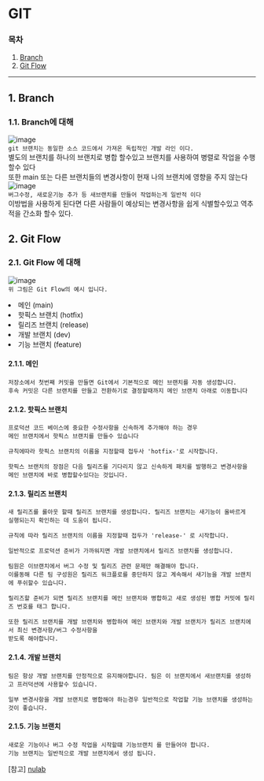 # GIT
  ### 목차
  1. [Branch](#1-branch)
  2. [Git Flow](#2-git-flow)
---------------------
## 1. Branch
### 1.1. Branch에 대해
![image](https://github.com/JustBasicPro/Study/assets/155926750/8770aa75-c419-4e36-b8b0-8937304336c4)
</br>
`git 브랜치는 동일한 소스 코드에서 가져온 독립적인 개발 라인 이다.`
</br>
별도의 브랜치를 하나의 브랜치로 병합 할수있고 브랜치를 사용하여 병렬로 작업을 수행할수 있다
</br>
또한 main 또는 다른 브랜치들의 변경사항이 현재 나의 브랜치에 영향을 주지 않는다
![image](https://github.com/JustBasicPro/Study/assets/155926750/fa487ada-be91-417d-8739-5b675fb86341)
</br>
`버그수정, 새로운기능 추가 등 새브랜치를 만들어 작업하는게 일반적 이다`
</br>
이방법을 사용하게 된다면 다른 사람들이 예상되는 변경사항을 쉽게 식별할수있고 
역추적을 간소화 할수 있다.

## 2. Git Flow
### 2.1. Git Flow 에 대해
![image](https://github.com/JustBasicPro/Study/assets/155926750/63adf0f8-d2bf-41f0-93bf-ef8f16c3f427)
</br>
`위 그림은 Git Flow의 예시 입니다.`
<li>
  메인          (main)
</li>
<li>
  핫픽스 브랜치 (hotfix)
</li>
<li>
  릴리즈 브랜치 (release)
</li>
<li>
  개발 브랜치   (dev)
</li>
<li>
  기능 브랜치   (feature)
</li>

#### 2.1.1. 메인
```
저장소에서 첫번째 커밋을 만들면 Git에서 기본적으로 메인 브랜치를 자동 생성합니다.
후속 커밋은 다른 브랜치를 만들고 전환하기로 결정할때까지 메인 브랜치 아래로 이동합니다
```
#### 2.1.2. 핫픽스 브랜치
```
프로덕션 코드 베이스에 중요한 수정사항을 신속하게 추가해야 하는 경우
메인 브랜치에서 핫픽스 브랜치를 만들수 있습니다

규칙에따라 핫픽스 브랜치의 이름을 지정할때 접두사 'hotfix-'로 시작합니다.

핫픽스 브랜치의 장점은 다음 릴리즈를 기다리지 않고 신속하게 패치를 발행하고 변경사항을
메인 브랜치에 바로 병합할수있다는 것입니다.
```
#### 2.1.3. 릴리즈 브랜치
```
새 릴리즈를 롤아웃 할때 릴리즈 브랜치를 생성합니다. 릴리즈 브랜치는 새기능이 올바르게
실행되는지 확인하는 데 도움이 됩니다.

규칙에 따라 릴리즈 브랜치의 이름을 지정할때 접두가 'release-' 로 시작합니다.

일반적으로 프로덕션 준비가 가까워지면 개발 브랜치에서 릴리즈 브랜치를 생성합니다.

팀원은 이브랜치에서 버그 수정 및 릴리즈 관련 문제만 해결해야 합니다.
이를동해 다른 팀 구성원은 릴리즈 워크플로를 중단하지 않고 계속해서 새기능을 개발 브랜치에 푸쉬할수 있습니다.

릴리즈할 준비가 되면 릴리즈 브랜치를 메인 브랜치와 병합하고 새로 생성된 병합 커밋에 릴리즈 번호를 태그 합니다.

또한 릴리즈 브랜치를 개발 브랜치와 병합하여 메인 브랜치와 개발 브랜치가 릴리즈 브랜치에서 최신 변경사항/버그 수정사항을
받도록 해야합니다.
```
#### 2.1.4. 개발 브랜치
```
팀은 항상 개발 브랜치를 안정적으로 유지해야합니다. 팀은 이 브랜치에서 새브랜치를 생성하고 프러덕션에 사용할수 있습니다.

일부 변경사항을 개발 브랜치로 병합해야 하는경우 일반적으로 작업할 기능 브랜치를 생성하는것이 좋습니다.
```
#### 2.1.5. 기능 브랜치
```
새로운 기능이나 버그 수정 작업을 시작할떄 기능브랜치 를 만들어야 합니다.
기능 브랜치는 일반적으로 개발 브랜치에서 생성 됩니다.
```

[참고] [nulab](https://nulab.com/ko/learn/software-development/git-tutorial/git-collaboration/)
